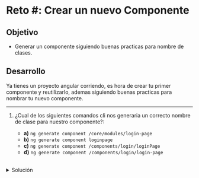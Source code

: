 # Reto #: Crear un nuevo Componente

## Objetivo

- Generar un componente siguiendo buenas practicas para nombre de clases.

## Desarrollo

Ya tienes un proyecto angular corriendo, es hora de crear tu primer componente y reutilizarlo, ademas siguiendo buenas practicas para nombrar tu nuevo componente.

----

1. ¿Cual de los siguientes comandos cli nos generaria un correcto nombre de clase para nuestro componente?:


    - **a)** `ng generate component /core/modules/login-page`
    - **b)** `ng generate component loginpage`
    - **c)** `ng generate component /components/login/loginPage`
    - **d)** `ng generate component /components/login/login-page`

    </br>

<details>
    <summary>Solución </summary>
    
  `ng generate component /components/login/login-page`

  Recuerda que cada funcionalidad que crees debe ir muy bien organizada de acuerdo a su funcion especifica.
  
</details>




